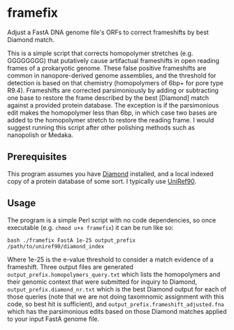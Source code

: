 # framefix
Adjust a FastA DNA genome file's ORFs to correct frameshifts by best Diamond match.

This is a simple script that corrects homopolymer stretches (e.g. GGGGGGGG) that putatively cause 
artifactual frameshifts in open reading frames of a prokaryotic genome. These false positive frameshifts 
are common in nanopore-derived genome assemblies, and the threshold for detection is based on 
that chemistry (homopolymers of 6bp+ for pore type R9.4).  Frameshifts are corrected parsimoniously by adding or 
subtracting one base to restore the frame described by the best [Diamond] match against a provided
protein database. The exception is if the parsimonious 
edit makes the homopolymer less than 6bp, in which case two bases are added to the homopolymer stretch 
to restore the reading frame. I would suggest running this script after other polishing methods such as 
nanopolish or Medaka.

## Prerequisites

This program assumes you have [Diamond](https://github.com/bbuchfink/diamond) installed, 
and a local indexed copy of a protein database of some sort. 
I typically use [UniRef90](https://www.uniprot.org/downloads).

## Usage

The program is a simple Perl script with no code dependencies, so once 
executable (e.g. ```chmod u+x framefix```) it can be run like so:

``bash
./framefix FastA 1e-25 output_prefix /path/to/uniref90/diamond_index
``

Where 1e-25 is the e-value threshold to consider a match evidence of a frameshift. 
Three output files are generated ```output_prefix.homopolymers_query.txt``` which lists the homopolymers 
and their genomic context that were submitted for inquiry to Diamond, ```output_prefix.diamond_nr.txt```
which is the best Diamond output for each of those queries (note that we are not doing taxomnomic 
assignment with this code, so best hit is sufficient), and ```output_prefix.frameshift_adjusted.fna```
which has the parsimonious edits based on those Diamond matches applied to your input FastA genome file.
